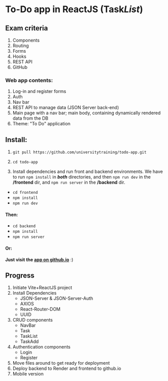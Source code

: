 # To-Do app in ReactJS (Task*List*)

## Exam criteria

1. Components
2. Routing
3. Forms
4. Hooks
5. REST API
6. GitHub

### Web app contents:

1. Log-in and register forms
2. Auth
3. Nav bar
4. REST API to manage data (JSON Server back-end)
5. Main page with a nav bar; main body, containing dynamically rendered data from the DB
6. Theme: "To Do" application

## Install:

1. `git pull https://github.com/universitytraining/todo-app.git`

2. `cd todo-app`

3. Install dependencies and run front and backend environments. We have to run `npm install` in ***both*** directories, and then `npm run dev` in the **/frontend** dir, and `npm run server` in the **/backend** dir.
- `cd frontend`
- `npm install`
- `npm run dev`

#### Then:
- `cd backend`
- `npm install` 
- `npm run server`

#### Or:

**Just visit the [app on github.io](https://universitytraining.github.io/todo-app/)** :)

## Progress
1. Initiate Vite+ReactJS project
2. Install Dependencies
    - JSON-Server & JSON-Server-Auth
    - AXIOS
    - React-Router-DOM
    - UUID
3. CRUD components
    - NavBar
    - Task
    - TaskList 
    - TaskAdd
4. Authentication components
    - Login
    - Register
5. Move files around to get ready for deployment
6. Deploy backend to Render and frontend to github.io
7. Mobile version
